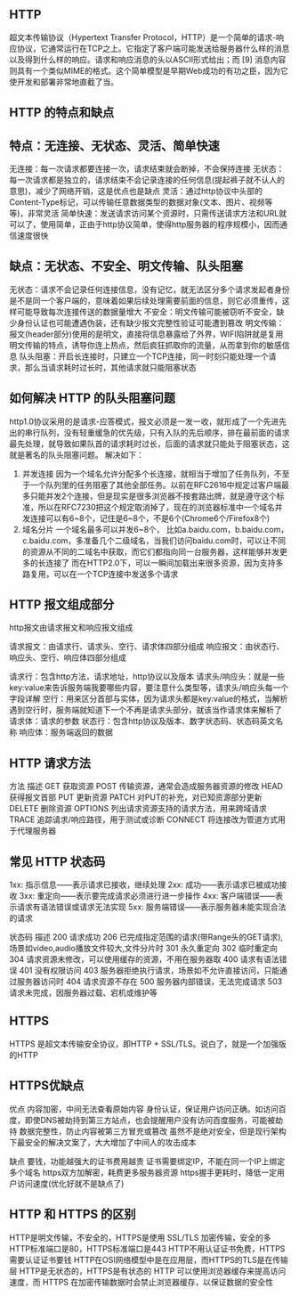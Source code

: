 ## HTTP
超文本传输协议（Hypertext Transfer Protocol，HTTP）是一个简单的请求-响应协议，它通常运行在TCP之上。它指定了客户端可能发送给服务器什么样的消息以及得到什么样的响应。请求和响应消息的头以ASCII形式给出；而 [9] 消息内容则具有一个类似MIME的格式。这个简单模型是早期Web成功的有功之臣，因为它使开发和部署非常地直截了当。

## HTTP 的特点和缺点

## 特点：无连接、无状态、灵活、简单快速
无连接：每一次请求都要连接一次，请求结束就会断掉，不会保持连接
无状态：每一次请求都是独立的，请求结束不会记录连接的任何信息(提起裤子就不认人的意思)，减少了网络开销，这是优点也是缺点
灵活：通过http协议中头部的Content-Type标记，可以传输任意数据类型的数据对象(文本、图片、视频等等)，非常灵活
简单快速：发送请求访问某个资源时，只需传送请求方法和URL就可以了，使用简单，正由于http协议简单，使得http服务器的程序规模小，因而通信速度很快

## 缺点：无状态、不安全、明文传输、队头阻塞
无状态：请求不会记录任何连接信息，没有记忆，就无法区分多个请求发起者身份是不是同一个客户端的，意味着如果后续处理需要前面的信息，则它必须重传，这样可能导致每次连接传送的数据量增大
不安全：明文传输可能被窃听不安全，缺少身份认证也可能遭遇伪装，还有缺少报文完整性验证可能遭到篡改
明文传输：报文(header部分)使用的是明文，直接将信息暴露给了外界，WIFI陷阱就是复用明文传输的特点，诱导你连上热点，然后疯狂抓取你的流量，从而拿到你的敏感信息
队头阻塞：开启长连接时，只建立一个TCP连接，同一时刻只能处理一个请求，那么当请求耗时过长时，其他请求就只能阻塞状态

## 如何解决 HTTP 的队头阻塞问题
http1.0协议采用的是请求-应答模式，报文必须是一发一收，就形成了一个先进先出的串行队列，没有轻重缓急的优先级，只有入队的先后顺序，排在最前面的请求最先处理，就导致如果队首的请求耗时过长，后面的请求就只能处于阻塞状态，这就是著名的队头阻塞问题。
解决如下：
1. 并发连接
因为一个域名允许分配多个长连接，就相当于增加了任务队列，不至于一个队列里的任务阻塞了其他全部任务。以前在RFC2616中规定过客户端最多只能并发2个连接，但是现实是很多浏览器不按套路出牌，就是遵守这个标准，所以在RFC7230把这个规定取消掉了，现在的浏览器标准中一个域名并发连接可以有6~8个，记住是6~8个，不是6个(Chrome6个/Firefox8个)
2. 域名分片
一个域名最多可以并发6~8个，
比如a.baidu.com，b.baidu.com，c.baidu.com，多准备几个二级域名，当我们访问baidu.com时，可以让不同的资源从不同的二域名中获取，而它们都指向同一台服务器，这样能够并发更多的长连接了
而在HTTP2.0下，可以一瞬间加载出来很多资源，因为支持多路复用，可以在一个TCP连接中发送多个请求

## HTTP 报文组成部分
http报文由请求报文和响应报文组成

请求报文：由请求行、请求头、空行、请求体四部分组成
响应报文：由状态行、响应头、空行、响应体四部分组成

请求行：包含http方法，请求地址，http协议以及版本
请求头/响应头：就是一些key:value来告诉服务端我要哪些内容，要注意什么类型等，请求头/响应头每一个字段详解
空行：用来区分首部与实体，因为请求头都是key:value的格式，当解析遇到空行时，服务端就知道下一个不再是请求头部分，就该当作请求体来解析了
请求体：请求的参数
状态行：包含http协议及版本、数字状态码、状态码英文名称
响应体：服务端返回的数据

## HTTP 请求方法

方法    描述
GET     获取资源
POST    传输资源，通常会造成服务器资源的修改
HEAD    获得报文首部
PUT     更新资源
PATCH   对PUT的补充，对已知资源部分更新 
DELETE   删除资源
OPTIONS 列出请求资源支持的请求方法，用来跨域请求
TRACE   追踪请求/响应路径，用于测试或诊断
CONNECT 将连接改为管道方式用于代理服务器

## 常见 HTTP 状态码
1xx: 指示信息——表示请求已接收，继续处理
2xx: 成功——表示请求已被成功接收
3xx: 重定向——表示要完成请求必须进行进一步操作
4xx: 客户端错误——表示请求有语法错误或请求无法实现
5xx: 服务端错误——表示服务器未能实现合法的请求

状态码    描述
200       请求成功
206       已完成指定范围的请求(带Range头的GET请求),场景如video,audio播放文件较大,文件分片时
301       永久重定向
302       临时重定向
304       请求资源未修改，可以使用缓存的资源，不用在服务器取
400       请求有语法错误
401       没有权限访问
403       服务器拒绝执行请求，场景如不允许直接访问，只能通过服务器访问时
404       请求资源不存在
500       服务器内部错误，无法完成请求
503       请求未完成，因服务器过载、宕机或维护等

## HTTPS
HTTPS 是超文本传输安全协议，即HTTP + SSL/TLS。说白了，就是一个加强版的HTTP

## HTTPS优缺点
优点
内容加密，中间无法查看原始内容
身份认证，保证用户访问正确。如访问百度，即使DNS被劫持到第三方站点，也会提醒用户没有访问百度服务，可能被劫持
数据完整性，防止内容被第三方冒充或篡改
虽然不是绝对安全，但是现行架构下最安全的解决文案了，大大增加了中间人的攻击成本

缺点
要钱，功能越强大的证书费用越贵
证书需要绑定IP，不能在同一个IP上绑定多个域名
https双方加解密，耗费更多服务器资源
https握手更耗时，降低一定用户访问速度(优化好就不是缺点了)

## HTTP 和 HTTPS 的区别
HTTP是明文传输，不安全的，HTTPS是使用 SSL/TLS 加密传输，安全的多
HTTP标准端口是80，HTTPS标准端口是443
HTTP不用认证证书免费，HTTPS需要认证证书要钱
HTTP在OSI网络模型中是在应用层，而HTTPS的TLS是在传输层
HTTP是无状态的，HTTPS是有状态的
HTTP 可以使用浏览器缓存来提高访问速度，而 HTTPS 在加密传输数据时会禁止浏览器缓存，以保证数据的安全性